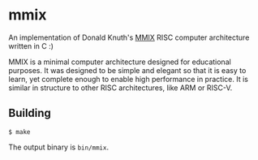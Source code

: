 # mmix

An implementation of Donald Knuth's [MMIX](https://en.wikipedia.org/wiki/MMIX) RISC computer architecture written in C :)

MMIX is a minimal computer architecture designed for educational purposes. It was designed to be simple and elegant so that it is easy to learn, yet complete enough to enable high performance in practice. It is similar in structure to other RISC architectures, like ARM or RISC-V.

## Building

```
$ make
```

The output binary is `bin/mmix`.
